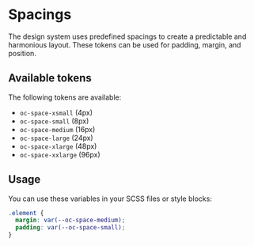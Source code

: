 # Spacings

The design system uses predefined spacings to create a predictable and harmonious layout. These tokens can be used for padding, margin, and position.

## Available tokens

The following tokens are available:

- `oc-space-xsmall` (4px)
- `oc-space-small` (8px)
- `oc-space-medium` (16px)
- `oc-space-large` (24px)
- `oc-space-xlarge` (48px)
- `oc-space-xxlarge` (96px)

## Usage

You can use these variables in your SCSS files or style blocks:

```scss
.element {
  margin: var(--oc-space-medium);
  padding: var(--oc-space-small);
}
```
